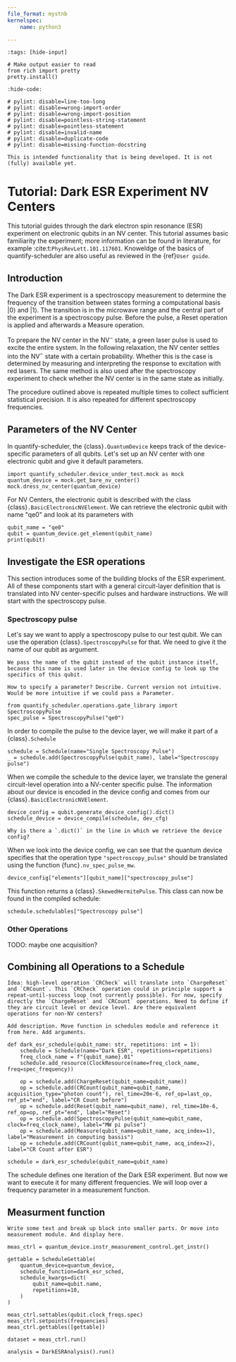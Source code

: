 ```yaml
---
file_format: mystnb
kernelspec:
    name: python3

---
```


```{code-cell}
:tags: [hide-input]

# Make output easier to read
from rich import pretty
pretty.install()

```

```{jupyter-execute}
:hide-code:

# pylint: disable=line-too-long
# pylint: disable=wrong-import-order
# pylint: disable=wrong-import-position
# pylint: disable=pointless-string-statement
# pylint: disable=pointless-statement
# pylint: disable=invalid-name
# pylint: disable=duplicate-code
# pylint: disable=missing-function-docstring
```

```{caution}
This is intended functionality that is being developed. It is not (fully) available yet.
```

# Tutorial: Dark ESR Experiment NV Centers

This tutorial guides through the dark electron spin resonance (ESR) experiment on electronic qubits in an NV center. This tutorial assumes basic familiarity the experiment; more information can be found in literature, for example :cite:t:`PhysRevLett.101.117601`. Knoweldge of the basics of quantify-scheduler are also useful as reviewed in the {ref}`User guide`.

## Introduction

The Dark ESR experiment is a spectroscopy measurement to determine the frequency of the transition between states forming a computational basis $|0\rangle$ and $|1\rangle$. The transition is in the microwave range and the central part of the experiment is a spectroscopy pulse. Before the pulse, a Reset operation is applied and afterwards a Measure operation.

To prepare the NV center in the NV$^-$ state, a green laser pulse is used to excite the entire system. In the following relaxation, the NV center settles into the NV$^-$ state with a certain probability. Whether this is the case is determined by measuring and interpreting the response to excitation with red lasers. The same method is also used after the spectroscopy experiment to check whether the NV center is in the same state as initially.

The procedure outlined above is repeated multiple times to collect sufficient statistical precision. It is also repeated for different spectroscopy frequencies.

## Parameters of the NV Center

In quantify-scheduler, the {class}`.QuantumDevice` keeps track of the device-specific parameters of all qubits. Let's set up an NV center with one electronic qubit and give it default parameters.

```{code-block} ipython3
import quantify_scheduler.device_under_test.mock as mock
quantum_device = mock.get_bare_nv_center()
mock.dress_nv_center(quantum_device)
```

For NV Centers, the electronic qubit is described with the class {class}`.BasicElectronicNVElement`. We can retrieve the electronic qubit with name "qe0" and look at its parameters with

```{code-block} ipython3
qubit_name = "qe0"
qubit = quantum_device.get_element(qubit_name)
print(qubit)
```

## Investigate the ESR operations

This section introduces some of the building blocks of the ESR experiment. All of these components start with a general circuit-layer definition that is translated into NV center-specific pulses and hardware instructions. We will start with the spectroscopy pulse.

### Spectroscopy pulse

Let's say we want to apply a spectroscopy pulse to our test qubit. We can use the operation {class}`.SpectroscopyPulse` for that. We need to give it the name of our qubit as argument.

```{note}
We pass the name of the qubit instead of the qubit instance itself, because this name is used later in the device config to look up the specifics of this qubit.
```

```{warning}
How to specify a parameter? Describe. Current version not intuitive. Would be more intuitive if we could pass a Parameter.
```

```{code-block} ipython3
from quantify_scheduler.operations.gate_library import SpectroscopyPulse
spec_pulse = SpectroscopyPulse("qe0")
```

In order to compile the pulse to the device layer, we will make it part of a {class}`.Schedule`

```{code-block} ipython3
schedule = Schedule(name="Single Spectroscopy Pulse")
_ = schedule.add(SpectroscopyPulse(qubit_name), label="Spectroscopy pulse")
```

When we compile the schedule to the device layer, we translate the general circuit-level operation into a NV-center specific pulse. The information about our device is encoded in the device config and comes from our {class}`.BasicElectronicNVElement`.


```{code-block} ipython3
device_config = qubit.generate_device_config().dict()
schedule_device = device_compile(schedule, dev_cfg)
```

```{warning}
Why is there a `.dict()` in the line in which we retrieve the device config?
```

When we look into the device config, we can see that the quantum device specifies that the operation type `"spectroscopy_pulse"` should be translated using the function {func}`.nv_spec_pulse_mw`.

```{code-block} ipython3
device_config["elements"][qubit_name]["spectroscopy_pulse"]
```

This function returns a {class}`.SkewedHermitePulse`. This class can now be found in the compiled schedule:

```{code-block} ipython3
schedule.schedulables["Spectroscopy pulse"]
```

### Other Operations

TODO: maybe one acquisition?

## Combining all Operations to a Schedule

```{warning}
Idea: high-level operation `CRCheck` will translate into `ChargeReset` and `CRCount`. This `CRCheck` operation could in principle support a repeat-until-success loop (not currently possible). For now, specify directly the `ChargeReset` and `CRCount` operations. Need to define if they are circuit level or device level. Are there equivalent operations for non-NV centers?
```

```{warning}
Add description. Move function in schedules module and reference it from here. Add arguments.
```

```{code-block} ipython3
def dark_esr_schedule(qubit_name: str, repetitions: int = 1):
    schedule = Schedule(name="Dark ESR", repetitions=repetitions)
    freq_clock_name = f"{qubit_name}.01"
    schedule.add_resource(ClockResource(name=freq_clock_name, freq=spec_frequency))

    op = schedule.add(ChargeReset(qubit_name=qubit_name))
    op = schedule.add(CRCount(qubit_name=qubit_name, acquisition_type="photon count"), rel_time=20e-6, ref_op=last_op, ref_pt="end", label="CR Count before")
    op = schedule.add(Reset(qubit_name=qubit_name), rel_time=10e-6, ref_op=op, ref_pt="end", label="Reset")
    op = schedule.add(SpectroscopyPulse(qubit_name=qubit_name, clock=freq_clock_name), label="MW pi pulse")
    op = schedule.add(Measure(qubit_name=qubit_name, acq_index=1), label="Measurement in computing bassis")
    op = schedule.add(CRCount(qubit_name=qubit_name, acq_index=2), label="CR Count after ESR")

schedule = dark_esr_schedule(qubit_name=qubit_name)
```

The schedule defines one iteration of the Dark ESR experiment. But now we want to execute it for many different frequencies. We will loop over a frequency parameter in a measurement function.

## Measurment function

```{warning}
Write some text and break up block into smaller parts. Or move into measurement module. And display here.
```

```{code-block}
meas_ctrl = quantum_device.instr_measurement_control.get_instr()

gettable = ScheduleGettable(
    quantum_device=quantum_device,
    schedule_function=dark_esr_sched,
    schedule_kwargs=dict(
        qubit_name=qubit.name,
        repetitions=10,
    )
)

meas_ctrl.settables(qubit.clock_freqs.spec)
meas_ctrl.setpoints(frequencies)
meas_ctrl.gettables([gettable])

dataset = meas_ctrl.run()

analysis = DarkESRAnalysis().run()
```
